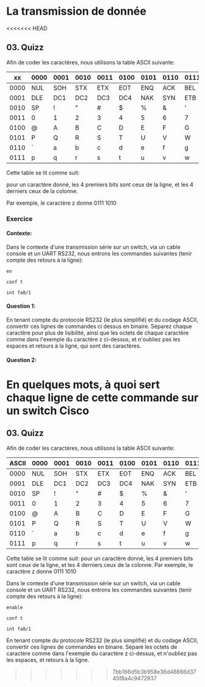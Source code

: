 # La transmission de donnée

<<<<<<< HEAD
## 03. Quizz

Afin de coder les caractères, nous utilisons la table ASCII suivante:

xx	|	0000	|	0001	|	0010	|	0011	|	0100	|	0101	|	0110	|	0111	|	1000	|	1001	|	1010	|	1011	|	1100	|	1101	|	1110	|	1111
----	|	----	|	----	|	----	|	----	|	----	|	----	|	----	|	----	|	----	|	----	|	----	|	----	|	----	|	----	|	----	|	----
0000	|	NUL	|	SOH	|	STX	|	ETX	|	EOT	|	ENQ	|	ACK	|	BEL	|	BS	|	HT	|	LF	|	VT	|	FF	|	CR	|	SO	|	SI
0001	|	DLE	|	DC1	|	DC2	|	DC3	|	DC4	|	NAK	|	SYN	|	ETB	|	CAN	|	EM	|	SUB	|	ESC	|	FS	|	GS	|	RS	|	US
0010	|	SP	|	!	|	"	|	#	|	$	|	%	|	&	|	'	|	(	|	)	|	*	|	+	|	,	|	-	|	.	|	/
0011	|	0	|	1	|	2	|	3	|	4	|	5	|	6	|	7	|	8	|	9	|	:	|	;	|	<	|	=	|	>	|	?
0100	|	@	|	A	|	B	|	C	|	D	|	E	|	F	|	G	|	H	|	I	|	J	|	K	|	L	|	M	|	N	|	O
0101	|	P	|	Q	|	R	|	S	|	T	|	U	|	V	|	W	|	X	|	Y	|	Z	|	[	|	\	|	]	|	^	|	_
0110	|	`	|	a	|	b	|	c	|	d	|	e	|	f	|	g	|	h	|	i	|	j	|	k	|	l	|	m	|	n	|	o
0111	|	p	|	q	|	r	|	s	|	t	|	u	|	v	|	w	|	x	|	y	|	z	|	{	|		|	}	|	~	|	DEL

Cette table se lit comme suit:

pour un caractère donné, les 4 premiers bits sont ceux de la ligne, et les 4 derniers ceux de la colonne.

Par exemple, le caractère z donne 0111 1010

### Exercice
#### Contexte:

Dans le contexte d'une transmission série sur un switch, via un cable console et un UART RS232, nous entrons les commandes suivantes (tenir compte des retours à la ligne):

`en`

`conf t`

`int fa0/1`

#### Question 1:

En tenant compte du protocole RS232 (le plus simplifié) et du codage ASCII, convertir ces lignes de commandes ci dessus en binaire.
Séparez chaque caractère pour plus de lisibilité, ainsi que les octets de chaque caractère comme dans l'exemple du caractère z ci-dessus, et n'oubliez pas les espaces et retours à la ligne, qui sont des caractères.


#### Question 2:

En quelques mots, à quoi sert chaque ligne de cette commande sur un switch Cisco
=======
## 03. Quizz

Afin de coder les caractères, nous utilisons la table ASCII suivante:

ASCII	|	0000	|	0001	|	0010	|	0011	|	0100	|	0101	|	0110	|	0111	|	1000	|	1001	|	1010	|	1011	|	1100	|	1101	|	1110	|	1111
----	|	----	|	----	|	----	|	----	|	----	|	----	|	----	|	----	|	----	|	----	|	----	|	----	|	----	|	----	|	----	|	----
0000	|	NUL	|	SOH	|	STX	|	ETX	|	EOT	|	ENQ	|	ACK	|	BEL	|	BS	|	HT	|	LF	|	VT	|	FF	|	CR	|	SO	|	SI
0001	|	DLE	|	DC1	|	DC2	|	DC3	|	DC4	|	NAK	|	SYN	|	ETB	|	CAN	|	EM	|	SUB	|	ESC	|	FS	|	GS	|	RS	|	US
0010	|	SP	|	!	|	"	|	#	|	$	|	%	|	&	|	'	|	(	|	)	|	*	|	+	|	,	|	-	|	.	|	/
0011	|	0	|	1	|	2	|	3	|	4	|	5	|	6	|	7	|	8	|	9	|	:	|	;	|	<	|	=	|	>	|	?
0100	|	@	|	A	|	B	|	C	|	D	|	E	|	F	|	G	|	H	|	I	|	J	|	K	|	L	|	M	|	N	|	O
0101	|	P	|	Q	|	R	|	S	|	T	|	U	|	V	|	W	|	X	|	Y	|	Z	|	[	|	\	|	]	|	^	|	_
0110	|	`	|	a	|	b	|	c	|	d	|	e	|	f	|	g	|	h	|	i	|	j	|	k	|	l	|	m	|	n	|	o
0111	|	p	|	q	|	r	|	s	|	t	|	u	|	v	|	w	|	x	|	y	|	z	|	{	|		|	}	|	~	|	DEL

Cette table se lit comme suit: pour un caractère donné, les 4 premiers bits sont ceux de la ligne, et les 4 derniers ceux de la colonne.
Par exemple, le caractère z donne 0111 1010

Dans le contexte d'une transmission série sur un switch, via un cable console et un UART RS232, nous entrons les commandes suivantes (tenir compte des retours à la ligne):

`enable`

`conf t`

`int fa0/1`

En tenant compte du protocole RS232 (le plus simplifié) et du codage ASCII, convertir ces lignes de commandes en binaire.
Séparé les octets de caractère comme dans l'exemple du caractère z ci-dessus, et n'oubliez pas les espaces, et retours à la ligne.
>>>>>>> 7bb166d5b3b958e36d48666d3745f8a4c9472937